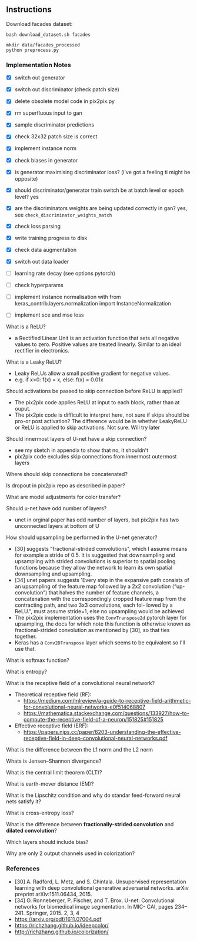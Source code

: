 
## Instructions

Download facades dataset:

```
bash download_dataset.sh facades
```
```
mkdir data/facades_processed
python preprocess.py
```


### Implementation Notes

- [x] switch out generator
- [x] switch out discriminator (check patch size)
- [x] delete obsolete model code in pix2pix.py
- [x] rm superfluous input to gan
- [x] sample discriminator predictions
- [x] check 32x32 patch size is correct
- [x] implement instance norm
- [x] check biases in generator
- [x] is generator maximising discriminator loss? (i've got a feeling ti might be opposite)
- [x] should discriminator/generator train switch be at batch level or epoch level? yes
- [x] are the discriminators weights are being updated correctly in gan? yes, see `check_discriminator_weights_match`
- [x] check loss parsing
- [x] write training progress to disk
- [x] check data augmentation
- [x] switch out data loader
- [ ] learning rate decay (see options pytorch)
- [ ] check hyperparams
- [ ] implement instance normalisation with from keras_contrib.layers.normalization import InstanceNormalization

- [ ] implement sce and mse loss



What is a ReLU?

- a Rectified Linear Unit is an activation function that sets all negative values to zero. Positive values are treated linearly. Similar to an ideal rectifier in electronics. 

What is a Leaky ReLU?

- Leaky ReLUs allow a small positive gradient for negative values. 
- e.g. if x>0: f(x) = x, else: f(x) = 0.01x

Should activations be passed to skip connection before ReLU is applied?
- The pix2pix code applies ReLU at input to each block, rather than at ouput.
- The pix2pix code is difficult to interpret here, not sure if skips should be pro-or post activation? The difference would be in whether LeakyReLU or ReLU is applied to skip activations. Not sure. Will try later

Should innermost layers of U-net have a skip connection?
- see my sketch in appendix to show that no, it shouldn't 
- pix2pix code excludes skip connections from innermost outermost layers

Where should skip connections be concatenated?

Is dropout in pix2pix repo as described in paper?

What are model adjustments for color transfer?

Should u-net have odd number of layers?
- unet in orginal paper has odd number of layers, but pix2pix has two unconnected layers at bottom of U

How should upsampling be performed in the U-net generator?
- [30] suggests "fractional-strided convolutions", which I assume means for example a stride of 0.5. It is suggested that downsampling and upsampling with strided convolutions is superior to spatial pooling functions because they allow the network to learn its own spatial downsampling and upsampling.
- [34] unet papers suggests 'Every step in the expansive path consists of an upsampling of the feature map followed by a 2x2 convolution (“up-convolution”) that halves the number of feature channels, a concatenation with the correspondingly cropped feature map from the contracting path, and two 3x3 convolutions, each fol- lowed by a ReLU.", must assume stride=1, else no upsampling would be achieved
- The pix2pix implementation uses the `ConvTranspose2d` pytorch layer for upsampling, the docs for which note this function is otherwise known as fractional-strided convolution as mentioned by [30], so that ties together.
- Keras has a `Conv2DTranspose` layer which seems to be equivalent so I'll use that.

What is softmax function?

What is entropy?

What is the receptive field of a convolutional neural network?
- Theoretical receptive field (RF): 
    - https://medium.com/mlreview/a-guide-to-receptive-field-arithmetic-for-convolutional-neural-networks-e0f514068807
    - https://mathematica.stackexchange.com/questions/133927/how-to-compute-the-receptive-field-of-a-neuron/151825#151825
- Effective receptive field (ERF):
    - https://papers.nips.cc/paper/6203-understanding-the-effective-receptive-field-in-deep-convolutional-neural-networks.pdf

What is the difference between the L1 norm and the L2 norm

Whats is Jensen–Shannon divergence?

What is the central limit theorem (CLT)?

What is earth-mover distance (EM)?

What is the Lipschitz condition and why do standar feed-forward neural nets satisfy it?

What is cross-entropy loss?

What is the difference between **fractionally-strided convolution**  and **dilated convolution**? 

Which layers should include bias?

Why are only 2 output channels used in colorization?




### References

- [30] A. Radford, L. Metz, and S. Chintala. Unsupervised representation learning with deep convolutional generative adversarial networks. arXiv preprint arXiv:1511.06434, 2015.
- [34] O. Ronneberger, P. Fischer, and T. Brox. U-net: Convolutional networks for biomedical image segmentation. In MIC- CAI, pages 234–241. Springer, 2015. 2, 3, 4
- https://arxiv.org/pdf/1611.07004.pdf
- https://richzhang.github.io/ideepcolor/
- http://richzhang.github.io/colorization/